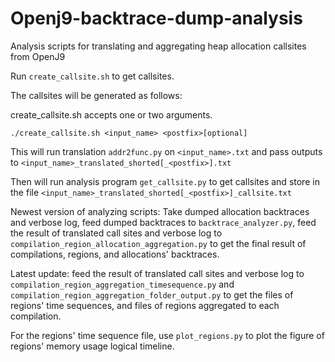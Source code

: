 # Openj9-backtrace-dump-analysis
Analysis scripts for translating and aggregating heap allocation callsites from OpenJ9

Run `create_callsite.sh` to get callsites.

The callsites will be generated as follows:

create_callsite.sh accepts one or two arguments.

`./create_callsite.sh <input_name> <postfix>[optional]`

This will run translation `addr2func.py` on `<input_name>.txt` and pass outputs to `<input_name>_translated_shorted[_<postfix>].txt`

Then will run analysis program `get_callsite.py` to get callsites and store in the file `<input_name>_translated_shorted[_<postfix>]_callsite.txt`

Newest version of analyzing scripts:
Take dumped allocation backtraces and verbose log, feed dumped backtraces to `backtrace_analyzer.py`, feed the result of translated call sites and verbose log to `compilation_region_allocation_aggregation.py` to get the final result of compilations, regions, and allocations' backtraces.

Latest update:
feed the result of translated call sites and verbose log to `compilation_region_aggregation_timesequence.py` and `compilation_region_aggregation_folder_output.py` to get the files of regions' time sequences, and files of regions aggregated to each compilation.

For the regions' time sequence file, use `plot_regions.py` to plot the figure of regions' memory usage logical timeline.
